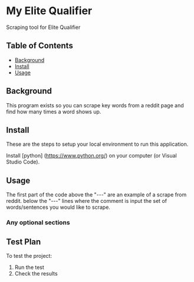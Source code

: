 # My Elite Qualifier


Scraping tool for Elite Qualifier

## Table of Contents


- [Background](#background)
- [Install](#install)
- [Usage](#usage)

## Background


This program exists so you can scrape key words from a reddit page and find how many times a word shows up.

## Install


These are the steps to setup your local environment to run this
application.

Install [python] (https://www.python.org/) on your computer (or Visual Studio Code).

## Usage


The first part of the code above the "---" are an example of a scrape from reddit. below the "---" lines where the comment is input the set of words/sentences you would like to scrape.

### Any optional sections


## Test Plan
To test the project:

1. Run the test
2. Check the results
